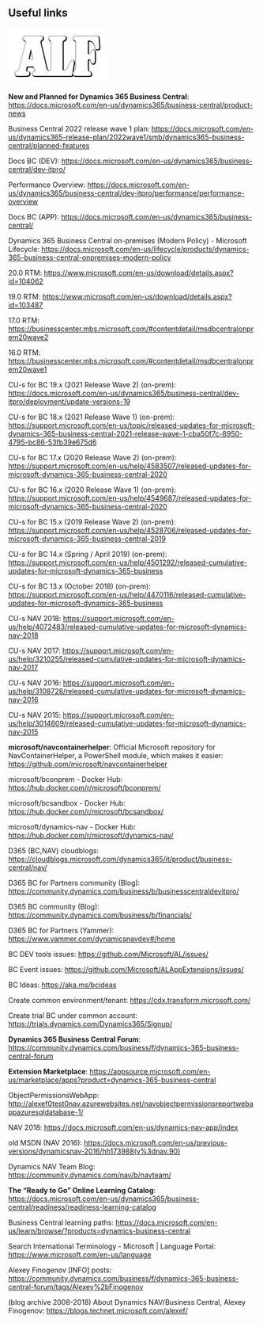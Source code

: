 ## Useful links
![](media/ALFlogo.png)

**New and Planned for Dynamics 365 Business Central**:
<https://docs.microsoft.com/en-us/dynamics365/business-central/product-news>

Business Central 2022 release wave 1 plan:
<https://docs.microsoft.com/en-us/dynamics365-release-plan/2022wave1/smb/dynamics365-business-central/planned-features>

Docs BC (DEV):
<https://docs.microsoft.com/en-us/dynamics365/business-central/dev-itpro/>

Performance Overview:
<https://docs.microsoft.com/en-us/dynamics365/business-central/dev-itpro/performance/performance-overview>

Docs BC (APP):
<https://docs.microsoft.com/en-us/dynamics365/business-central/>

Dynamics 365 Business Central on-premises (Modern Policy) - Microsoft Lifecycle: 
<https://docs.microsoft.com/en-us/lifecycle/products/dynamics-365-business-central-onpremises-modern-policy>

20.0 RTM: <https://www.microsoft.com/en-us/download/details.aspx?id=104062>

19.0 RTM: <https://www.microsoft.com/en-us/download/details.aspx?id=103487>

17.0 RTM: <https://businesscenter.mbs.microsoft.com/#contentdetail/msdbcentralonprem20wave2>

16.0 RTM: <https://businesscenter.mbs.microsoft.com/#contentdetail/msdbcentralonprem20wave1>

CU-s for BC 19.x (2021 Release Wave 2) (on-prem): <https://docs.microsoft.com/en-us/dynamics365/business-central/dev-itpro/deployment/update-versions-19>

CU-s for BC 18.x (2021 Release Wave 1) (on-prem): <https://support.microsoft.com/en-us/topic/released-updates-for-microsoft-dynamics-365-business-central-2021-release-wave-1-cba50f7c-8950-4795-bc86-53fb39e675d6>

CU-s for BC 17.x (2020 Release Wave 2) (on-prem): <https://support.microsoft.com/en-us/help/4583507/released-updates-for-microsoft-dynamics-365-business-central-2020>

CU-s for BC 16.x (2020 Release Wave 1) (on-prem): <https://support.microsoft.com/en-us/help/4549687/released-updates-for-microsoft-dynamics-365-business-central-2020>

CU-s for BC 15.x (2019 Release Wave 2) (on-prem): <https://support.microsoft.com/en-us/help/4528706/released-updates-for-microsoft-dynamics-365-business-central-2019>

CU-s for BC 14.x (Spring / April 2019) (on-prem):
<https://support.microsoft.com/en-us/help/4501292/released-cumulative-updates-for-microsoft-dynamics-365-business>

CU-s for BC 13.x (October 2018) (on-prem):
<https://support.microsoft.com/en-us/help/4470116/released-cumulative-updates-for-microsoft-dynamics-365-business>

CU-s NAV 2018: <https://support.microsoft.com/en-us/help/4072483/released-cumulative-updates-for-microsoft-dynamics-nav-2018>

CU-s NAV 2017: <https://support.microsoft.com/en-us/help/3210255/released-cumulative-updates-for-microsoft-dynamics-nav-2017>

CU-s NAV 2016: <https://support.microsoft.com/en-us/help/3108728/released-cumulative-updates-for-microsoft-dynamics-nav-2016>

CU-s NAV 2015: <https://support.microsoft.com/en-us/help/3014609/released-cumulative-updates-for-microsoft-dynamics-nav-2015>

**microsoft/navcontainerhelper**: Official Microsoft repository for NavContainerHelper, a PowerShell module, which makes it easier: <https://github.com/microsoft/navcontainerhelper>

microsoft/bconprem - Docker Hub: <https://hub.docker.com/r/microsoft/bconprem/>

microsoft/bcsandbox - Docker Hub: <https://hub.docker.com/r/microsoft/bcsandbox/>

microsoft/dynamics-nav - Docker Hub: <https://hub.docker.com/r/microsoft/dynamics-nav/>

D365 (BC,NAV) cloudblogs: <https://cloudblogs.microsoft.com/dynamics365/it/product/business-central/nav/>

D365 BC for Partners community (Blog):
<https://community.dynamics.com/business/b/businesscentraldevitpro/>

D365 BC community (Blog):
<https://community.dynamics.com/business/b/financials/>

D365 BC for Partners (Yammer):
<https://www.yammer.com/dynamicsnavdev#/home>

BC DEV tools issues: <https://github.com/Microsoft/AL/issues/>

BC Event issues: <https://github.com/Microsoft/ALAppExtensions/issues/>

BC Ideas: <https://aka.ms/bcideas>

Create common environment/tenant:
<https://cdx.transform.microsoft.com/>

Create trial BC under common account:
<https://trials.dynamics.com/Dynamics365/Signup/>

**Dynamics 365 Business Central Forum**:
<https://community.dynamics.com/business/f/dynamics-365-business-central-forum>

**Extension Marketplace**:
<https://appsource.microsoft.com/en-us/marketplace/apps?product=dynamics-365-business-central>

ObjectPermissionsWebApp:
<http://alexef0test0nav.azurewebsites.net/navobjectpermissionsreportwebappazuresqldatabase-1/>

NAV 2018: <https://docs.microsoft.com/en-us/dynamics-nav-app/index>

old MSDN (NAV 2016): <https://docs.microsoft.com/en-us/previous-versions/dynamicsnav-2016/hh173988(v%3dnav.90)>

Dynamics NAV Team Blog: <https://community.dynamics.com/nav/b/navteam/>

**The “Ready to Go” Online Learning Catalog**: <https://docs.microsoft.com/en-us/dynamics365/business-central/readiness/readiness-learning-catalog>

Business Central learning paths: <https://docs.microsoft.com/en-us/learn/browse/?products=dynamics-business-central>

Search International Terminology - Microsoft | Language Portal: <https://www.microsoft.com/en-us/language>

Alexey Finogenov [INFO] posts: <https://community.dynamics.com/business/f/dynamics-365-business-central-forum/tags/Alexey%2bFinogenov>

(blog archive 2008-2018) About Dynamics NAV/Business Central, Alexey Finogenov: <https://blogs.technet.microsoft.com/alexef/> 

